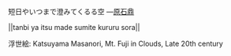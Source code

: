 短日やいつまで澄みてくるる空
—[原石鼎](https://ja.wikipedia.org/wiki/原石鼎)

||tanbi ya itsu made sumite kururu sora||

浮世絵: Katsuyama Masanori, Mt. Fuji in Clouds, Late 20th century